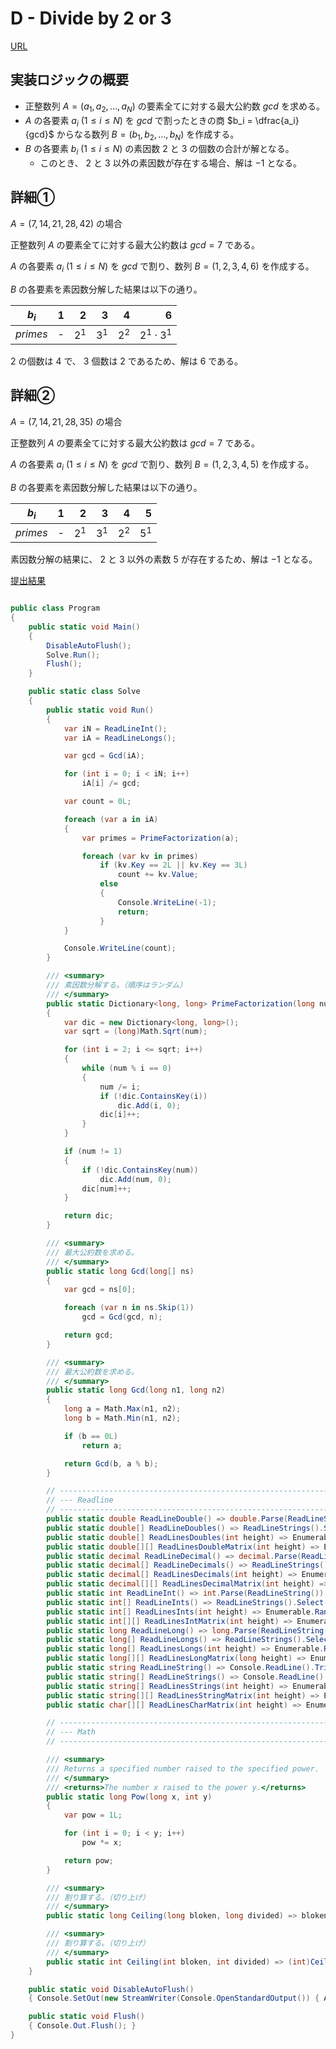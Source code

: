 # D - Divide by 2 or 3

[URL](https://atcoder.jp/contests/abc276/tasks/abc276_d)

## 実装ロジックの概要

- 正整数列 $A=(a_1,a_2,\ldots,a_N)$ の要素全てに対する最大公約数 $gcd$ を求める。
- $A$ の各要素 $a_i \ (1 \le i \le N)$ を $gcd$ で割ったときの商 $b_i = \dfrac{a_i}{gcd}$ からなる数列 $B=(b_1,b_2,\ldots,b_N)$ を作成する。
- $B$ の各要素 $b_i \ (1 \le i \le N)$ の素因数 $2$ と $3$ の個数の合計が解となる。
  - このとき、 $2$ と $3$ 以外の素因数が存在する場合、解は $-1$ となる。

## 詳細①

$A=(7,14,21,28,42)$ の場合

正整数列 $A$ の要素全てに対する最大公約数は $gcd=7$ である。

$A$ の各要素 $a_i \ (1 \le i \le N)$ を $gcd$ で割り、数列 $B=(1,2,3,4,6)$ を作成する。

$B$ の各要素を素因数分解した結果は以下の通り。

| $b_i$ | $1$ | $2$ | $3$ | $4$ | $6$ |
|-|-:|-:|-:|-:|-:|
| $primes$ |-| $2^1$ | $3^1$ | $2^2$ | $2^1 \cdot 3^1$ |

$2$ の個数は $4$ で、 $3$ 個数は $2$ であるため、解は $6$ である。

## 詳細②

$A=(7,14,21,28,35)$ の場合

正整数列 $A$ の要素全てに対する最大公約数は $gcd=7$ である。

$A$ の各要素 $a_i \ (1 \le i \le N)$ を $gcd$ で割り、数列 $B=(1,2,3,4,5)$ を作成する。

$B$ の各要素を素因数分解した結果は以下の通り。

| $b_i$ | $1$ | $2$ | $3$ | $4$ | $5$ |
|-|-:|-:|-:|-:|-:|
| $primes$ |-| $2^1$ | $3^1$ | $2^2$ | $5^1$ |

素因数分解の結果に、 $2$ と $3$ 以外の素数 $5$ が存在するため、解は $-1$ となる。

[提出結果](https://atcoder.jp/contests/abc276/submissions/52716404)

```csharp title="C#"using System.Text;

public class Program
{
    public static void Main()
    {
        DisableAutoFlush();
        Solve.Run();
        Flush();
    }

    public static class Solve
    {
        public static void Run()
        {
            var iN = ReadLineInt();
            var iA = ReadLineLongs();

            var gcd = Gcd(iA);

            for (int i = 0; i < iN; i++)
                iA[i] /= gcd;

            var count = 0L;

            foreach (var a in iA)
            {
                var primes = PrimeFactorization(a);

                foreach (var kv in primes)
                    if (kv.Key == 2L || kv.Key == 3L)
                        count += kv.Value;
                    else
                    {
                        Console.WriteLine(-1);
                        return;
                    }
            }

            Console.WriteLine(count);
        }

        /// <summary>
        /// 素因数分解する。（順序はランダム）
        /// </summary>
        public static Dictionary<long, long> PrimeFactorization(long num)
        {
            var dic = new Dictionary<long, long>();
            var sqrt = (long)Math.Sqrt(num);

            for (int i = 2; i <= sqrt; i++)
            {
                while (num % i == 0)
                {
                    num /= i;
                    if (!dic.ContainsKey(i))
                        dic.Add(i, 0);
                    dic[i]++;
                }
            }

            if (num != 1)
            {
                if (!dic.ContainsKey(num))
                    dic.Add(num, 0);
                dic[num]++;
            }

            return dic;
        }

        /// <summary>
        /// 最大公約数を求める。
        /// </summary>
        public static long Gcd(long[] ns)
        {
            var gcd = ns[0];

            foreach (var n in ns.Skip(1))
                gcd = Gcd(gcd, n);

            return gcd;
        }

        /// <summary>
        /// 最大公約数を求める。
        /// </summary>
        public static long Gcd(long n1, long n2)
        {
            long a = Math.Max(n1, n2);
            long b = Math.Min(n1, n2);

            if (b == 0L)
                return a;

            return Gcd(b, a % b);
        }

        // ----------------------------------------------------------------------------------------------------
        // --- Readline
        // ----------------------------------------------------------------------------------------------------
        public static double ReadLineDouble() => double.Parse(ReadLineString());
        public static double[] ReadLineDoubles() => ReadLineStrings().Select(double.Parse).ToArray();
        public static double[] ReadLinesDoubles(int height) => Enumerable.Range(0, height).Select(_ => ReadLineDouble()).ToArray();
        public static double[][] ReadLinesDoubleMatrix(int height) => Enumerable.Range(0, height).Select(_ => ReadLineDoubles()).ToArray();
        public static decimal ReadLineDecimal() => decimal.Parse(ReadLineString());
        public static decimal[] ReadLineDecimals() => ReadLineStrings().Select(decimal.Parse).ToArray();
        public static decimal[] ReadLinesDecimals(int height) => Enumerable.Range(0, height).Select(_ => ReadLineDecimal()).ToArray();
        public static decimal[][] ReadLinesDecimalMatrix(int height) => Enumerable.Range(0, height).Select(_ => ReadLineDecimals()).ToArray();
        public static int ReadLineInt() => int.Parse(ReadLineString());
        public static int[] ReadLineInts() => ReadLineStrings().Select(int.Parse).ToArray();
        public static int[] ReadLinesInts(int height) => Enumerable.Range(0, height).Select(_ => ReadLineInt()).ToArray();
        public static int[][] ReadLinesIntMatrix(int height) => Enumerable.Range(0, height).Select(_ => ReadLineInts()).ToArray();
        public static long ReadLineLong() => long.Parse(ReadLineString());
        public static long[] ReadLineLongs() => ReadLineStrings().Select(long.Parse).ToArray();
        public static long[] ReadLinesLongs(int height) => Enumerable.Range(0, height).Select(_ => ReadLineLong()).ToArray();
        public static long[][] ReadLinesLongMatrix(long height) => Enumerable.Range(0, (int)height).Select(_ => ReadLineLongs()).ToArray();
        public static string ReadLineString() => Console.ReadLine().TrimStart().TrimEnd();
        public static string[] ReadLineStrings() => Console.ReadLine().TrimStart().TrimEnd().Split();
        public static string[] ReadLinesStrings(int height) => Enumerable.Range(0, height).Select(_ => ReadLineString()).ToArray();
        public static string[][] ReadLinesStringMatrix(int height) => Enumerable.Range(0, height).Select(_ => ReadLineStrings()).ToArray();
        public static char[][] ReadLinesCharMatrix(int height) => Enumerable.Range(0, height).Select(_ => ReadLineString().ToCharArray()).ToArray();

        // ----------------------------------------------------------------------------------------------------
        // --- Math
        // ----------------------------------------------------------------------------------------------------

        /// <summary>
        /// Returns a specified number raised to the specified power.
        /// </summary>
        /// <returns>The number x raised to the power y.</returns>
        public static long Pow(long x, int y)
        {
            var pow = 1L;

            for (int i = 0; i < y; i++)
                pow *= x;

            return pow;
        }

        /// <summary>
        /// 割り算する。（切り上げ）
        /// </summary>
        public static long Ceiling(long bloken, long divided) => bloken % divided == 0L ? bloken / divided : bloken / divided + 1L;

        /// <summary>
        /// 割り算する。（切り上げ）
        /// </summary>
        public static int Ceiling(int bloken, int divided) => (int)Ceiling((long)bloken, divided);
    }

    public static void DisableAutoFlush()
    { Console.SetOut(new StreamWriter(Console.OpenStandardOutput()) { AutoFlush = false }); }

    public static void Flush()
    { Console.Out.Flush(); }
}
```
